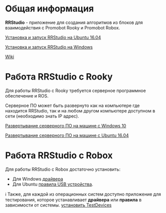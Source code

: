 # Общая информация
**RRStudio** - приложение для создания алгоритмов из блоков для взаимодействия с Promobot Rooky и Promobot Robox.


  [Установка и запуск RRStudio на Ubuntu 16.04](https://github.com/shabu-rov/RRStudio/wiki/%D0%A3%D1%81%D1%82%D0%B0%D0%BD%D0%BE%D0%B2%D0%BA%D0%B0-%D0%B8-%D0%B7%D0%B0%D0%BF%D1%83%D1%81%D0%BA-%D0%BD%D0%B0-Ubuntu-16.04)

  [Установка и запуск RRStudio на Windows](https://github.com/shabu-rov/RRStudio/wiki/%D0%A3%D1%81%D1%82%D0%B0%D0%BD%D0%BE%D0%B2%D0%BA%D0%B0-%D0%B8-%D0%B7%D0%B0%D0%BF%D1%83%D1%81%D0%BA-%D0%BD%D0%B0-Windows)
  
  [Wiki](https://github.com/shabu-rov/RRStudio/wiki)

# Работа RRStudio с Rooky 
Для работы RRStudio с Rooky требуется серверное программное обеспечение и ROS. 

Серверное ПО может быть развернуто как на компьютере где находится RRStudio, так и на любом другом компьютере доступном в сети (необходимо знать IP адрес).

  [Развертывание серверного ПО на машине с Windows 10](https://github.com/shabu-rov/Rooky/wiki/%D0%98%D0%BD%D1%81%D1%82%D1%80%D1%83%D0%BA%D1%86%D0%B8%D0%B8-Windows)

  [Развертывание серверного ПО на машине с Ubuntu 16.04](https://github.com/shabu-rov/Rooky/wiki/%D0%98%D0%BD%D1%81%D1%82%D1%80%D1%83%D0%BA%D1%86%D0%B8%D0%B8-Ubuntu-16.04)

# Работа RRStudio с Robox
Для работы RRStudio с Robox достаточно установить:

* Для Windows [драйвера]()
* Для Ubuntu [правила USB устройства](https://github.com/shabu-rov/Robox/wiki/%D0%A3%D1%81%D1%82%D0%B0%D0%BD%D0%BE%D0%B2%D0%BA%D0%B0-%D0%BF%D1%80%D0%B0%D0%B2%D0%B8%D0%BB-%D0%B4%D0%BB%D1%8F-USB-%D1%83%D1%81%D1%82%D1%80%D0%BE%D0%B9%D1%81%D1%82%D0%B2%D0%B0-%D0%B2-%D1%81%D0%B8%D1%81%D1%82%D0%B5%D0%BC%D0%B5-Linux).

ℹ️ Также, для каждой из операционных систем доступно приложение для тестирования, которое устанавливает **драйвера** или **правила** в зависимости от системы.
[установить TestDevices]()
